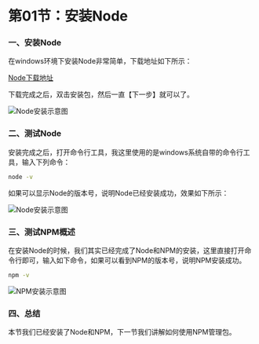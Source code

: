 # 第01节：安装Node

### 一、安装Node

在windows环境下安装Node非常简单，下载地址如下所示：

[Node下载地址](http://nodejs.cn/download/)

下载完成之后，双击安装包，然后一直【下一步】就可以了。

![Node安装示意图](/images/node.png)

### 二、测试Node

安装完成之后，打开命令行工具，我这里使用的是windows系统自带的命令行工具，输入下列命令：

``` bash
node -v
```

如果可以显示Node的版本号，说明Node已经安装成功，效果如下所示：

![Node安装示意图](/images/node_test.png)

### 三、测试NPM概述

在安装Node的时候，我们其实已经完成了Node和NPM的安装，这里直接打开命令行即可，输入如下命令，如果可以看到NPM的版本号，说明NPM安装成功。

``` bash
npm -v
```

![NPM安装示意图](/images/npm_test.png)

### 四、总结

本节我们已经安装了Node和NPM，下一节我们讲解如何使用NPM管理包。